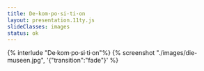 ```yaml
---
title: De·kom·po·si·ti·on
layout: presentation.11ty.js
slideClasses: images
status: ok
---
```


{% interlude "De·kom·po·si·ti·on"%}
{% screenshot "./images/die-museen.jpg", '{"transition":"fade"}' %}



